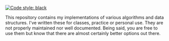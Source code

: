 [![Code style: black](https://img.shields.io/badge/code%20style-black-000000.svg)](https://github.com/psf/black)

This repository contains my implementations of various algorithms and data structures. 
I've written these for classes, practice or personal use. They are not properly maintained nor well documented.
Being said, you are free to use them but know that there are almost certainly better options out there.
